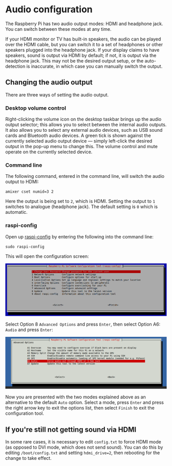 # Audio configuration

The Raspberry Pi has two audio output modes: HDMI and headphone jack. You can switch between these modes at any time.

If your HDMI monitor or TV has built-in speakers, the audio can be played over the HDMI cable, but you can switch it to a set of headphones or other speakers plugged into the headphone jack. If your display claims to have speakers, sound is output via HDMI by default; if not, it is output via the headphone jack. This may not be the desired output setup, or the auto-detection is inaccurate, in which case you can manually switch the output.

## Changing the audio output

There are three ways of setting the audio output.

### Desktop volume control

Right-clicking the volume icon on the desktop taskbar brings up the audio output selector; this allows you to select between the internal audio outputs. It also allows you to select any external audio devices, such as USB sound cards and Bluetooth audio devices. A green tick is shown against the currently selected audio output device — simply left-click the desired output in the pop-up menu to change this. The volume control and mute operate on the currently selected device.

### Command line

The following command, entered in the command line, will switch the audio output to HDMI:

```
amixer cset numid=3 2
```

Here the output is being set to `2`, which is HDMI. Setting the output to `1` switches to analogue (headphone jack). The default setting is `0` which is automatic.

### raspi-config

Open up [raspi-config](raspi-config.md) by entering the following into the command line:

```
sudo raspi-config
```

This will open the configuration screen:

![raspi-config screen](images/raspi-config.png)

Select Option 8 `Advanced Options` and press `Enter`, then select Option A6: `Audio` and press `Enter`:

![Audio configuration screen](images/raspi-config-audio.png)

Now you are presented with the two modes explained above as an alternative to the default `Auto` option. Select a mode, press `Enter` and press the right arrow key to exit the options list, then select `Finish` to exit the configuration tool.

## If you're still not getting sound via HDMI

In some rare cases, it is necessary to edit `config.txt` to force HDMI mode (as opposed to DVI mode, which does not send sound). You can do this by editing `/boot/config.txt` and setting `hdmi_drive=2`, then rebooting for the change to take effect.
